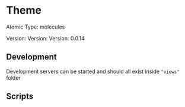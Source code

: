 # Theme

Atomic Type: molecules

Version: Version: Version: 0.0.14




## Development

Development servers can be started and should all exist inside `"views"` folder

## Scripts
